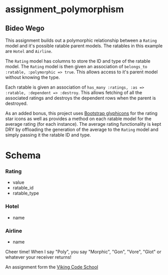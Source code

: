 assignment_polymorphism
=======================

## Bideo Wego

This assignment builds out a polymorphic relationship between a `Rating` model and it's possible ratable parent models. The ratables in this example are `Hotel` and `Airline`.

The `Rating` model has columns to store the ID and type of the ratable model. The `Rating` model is then given an association of `belongs_to :ratable, :polymorphic => true`. This allows access to it's parent model without knowing the type.

Each ratable is given an association of `has_many :ratings, :as => :ratable, :dependent => :destroy`. This allows fetching of all the associated ratings and destroys the dependent rows when the parent is destroyed.

As an added bonus, this project uses [Bootstrap glyphicons](http://getbootstrap.com/components/#glyphicons) for the rating star icons as well as provides a method on each ratable model for the average rating (for each instance). The average rating functionality is kept DRY by offloading the generation of the average to the `Rating` model and simply passing it the ratable ID and type.

# Schema

### Rating
- value
- ratable_id
- ratable_type

### Hotel
- name

### Airline
- name

Cheer time! When I say "Poly", you say "Morphic", "Gon", "Vore", "Glot" or whatever your receiver returns!

An assignment form the [Viking Code School](http://vikingcodeschool.com)